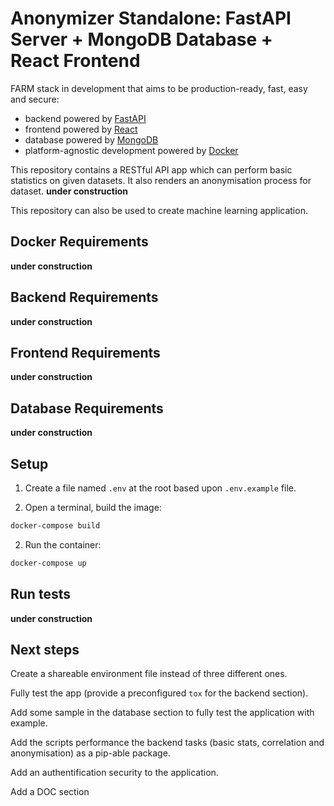 # Anonymizer Standalone: FastAPI Server + MongoDB Database + React Frontend

FARM stack in development that aims to be production-ready, fast, easy and secure:

- backend powered by [FastAPI](https://fastapi.tiangolo.com/)
- frontend powered by [React](https://reactjs.org/)
- database powered by [MongoDB](https://www.mongodb.com/)
- platform-agnostic development powered by [Docker](https://www.docker.com/)


This repository contains a RESTful API app which can perform basic statistics on given datasets. It also renders an anonymisation process for dataset. **under construction**

This repository can also be used to create machine learning application. 

## Docker Requirements

**under construction**

## Backend Requirements

**under construction**

## Frontend Requirements

**under construction**

## Database Requirements

**under construction**

## Setup
1. Create a file named `.env` at the root based upon `.env.example` file.

2. Open a terminal, build the image:
```bash
docker-compose build
```

2. Run the container:
```bash
docker-compose up
```

## Run tests

**under construction**

## Next steps

Create a shareable environment file instead of three different ones.

Fully test the app (provide a preconfigured `tox` for the backend section).

Add some sample in the database section to fully test the application with example.

Add the scripts performance the backend tasks (basic stats, correlation and anonymisation) as a pip-able package.

Add an authentification security to the application.

Add a DOC section
